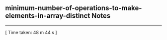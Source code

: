 <h2>minimum-number-of-operations-to-make-elements-in-array-distinct Notes</h2><hr>[ Time taken: 48 m 44 s ]